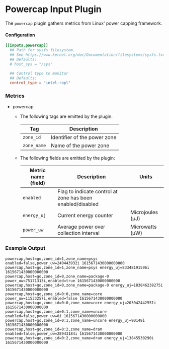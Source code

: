 # Powercap Input Plugin

The `powercap` plugin gathers metrics from Linux' power capping framework.

#### Configuration
```toml
[[inputs.powercap]]
  ## Path for sysfs filesystem.
  ## See https://www.kernel.org/doc/Documentation/filesystems/sysfs.txt
  ## Defaults:
  # host_sys = "/sys"
  
  ## Control type to monitor
  ## Defaults:
  control_type = "intel-rapl"
```

### Metrics
- powercap

  - The following tags are emitted by the plugin:

    | Tag | Description |
    |-----|-------------|
    | `zone_id` | Identifier of the power zone |
    | `zone_name` | Name of the power zone | 

  - The following fields are emitted by the plugin:

    | Metric name (field) | Description | Units |
    |-----|-------------|-----|
    | `enabled` | Flag to indicate control at zone has been enabled/disabled |  |
    | `energy_uj` | Current energy counter | Microjoules (µJ) |
    | `power_uw` | Average power over collection interval | Microwatts (µW) |

### Example Output
```
powercap,host=go,zone_id=1,zone_name=psys enabled=false,power_uw=249443932i 1615671430000000000
powercap,host=go,zone_id=1,zone_name=psys energy_uj=83348191596i 1615671430000000000
powercap,host=go,zone_id=0,zone_name=package-0 power_uw=75171313i,enabled=true 1615671430000000000
powercap,host=go,zone_id=0,zone_name=package-0 energy_uj=183846238275i 1615671430000000000
powercap,host=go,zone_id=0:0,zone_name=core power_uw=11533257i,enabled=false 1615671430000000000
powercap,host=go,zone_id=0:0,zone_name=core energy_uj=203042442551i 1615671430000000000
powercap,host=go,zone_id=0:1,zone_name=uncore enabled=false,power_uw=0i 1615671430000000000
powercap,host=go,zone_id=0:1,zone_name=uncore energy_uj=90148i 1615671430000000000
powercap,host=go,zone_id=0:2,zone_name=dram enabled=false,power_uw=28943184i 1615671430000000000
powercap,host=go,zone_id=0:2,zone_name=dram energy_uj=13845530290i 1615671430000000000
```
